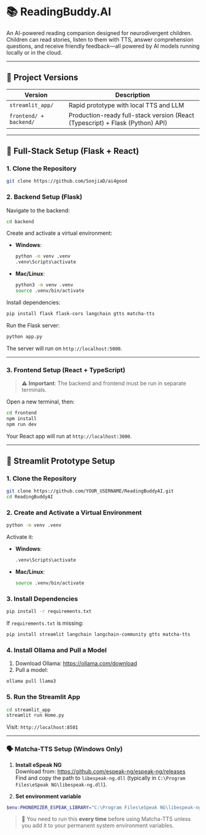 # 📚 ReadingBuddy.AI

An AI-powered reading companion designed for neurodivergent children. Children can read stories, listen to them with TTS, answer comprehension questions, and receive friendly feedback—all powered by AI models running locally or in the cloud.

---

## 🧩 Project Versions

| Version       | Description                               |
|---------------|-------------------------------------------|
| `streamlit_app/` | Rapid prototype with local TTS and LLM |
| `frontend/ + backend/` | Production-ready full-stack version (React (Typescript) + Flask (Python) API) |

---

## 🔧 Full-Stack Setup (Flask + React)

### 1. Clone the Repository

```bash
git clone https://github.com/SonjiaD/ai4good
```

### 2. Backend Setup (Flask)

Navigate to the backend:

```bash
cd backend
```

Create and activate a virtual environment:

- **Windows**:
  ```bash
  python -m venv .venv
  .venv\Scripts\activate
  ```

- **Mac/Linux**:
  ```bash
  python3 -m venv .venv
  source .venv/bin/activate
  ```

Install dependencies:

```bash
pip install flask flask-cors langchain gtts matcha-tts
```

Run the Flask server:

```bash
python app.py
```

The server will run on `http://localhost:5000`.

---

### 3. Frontend Setup (React + TypeScript)

> ⚠️ **Important**: The backend and frontend must be run in separate terminals.

Open a new terminal, then:

```bash
cd frontend
npm install
npm run dev
```

Your React app will run at `http://localhost:3000`.

---

## 🧪 Streamlit Prototype Setup

### 1. Clone the Repository

```bash
git clone https://github.com/YOUR_USERNAME/ReadingBuddyAI.git
cd ReadingBuddyAI
```

### 2. Create and Activate a Virtual Environment

```bash
python -m venv .venv
```

Activate it:

- **Windows**:
  ```bash
  .venv\Scripts\activate
  ```

- **Mac/Linux**:
  ```bash
  source .venv/bin/activate
  ```

### 3. Install Dependencies

```bash
pip install -r requirements.txt
```

If `requirements.txt` is missing:

```bash
pip install streamlit langchain langchain-community gtts matcha-tts
```

### 4. Install Ollama and Pull a Model

1. Download Ollama: https://ollama.com/download  
2. Pull a model:

```bash
ollama pull llama3
```

### 5. Run the Streamlit App

```bash
cd streamlit_app
streamlit run Home.py
```

Visit: `http://localhost:8501`

---

### 🗣️ Matcha-TTS Setup (Windows Only)

1. **Install eSpeak NG**  
   Download from: https://github.com/espeak-ng/espeak-ng/releases  
   Find and copy the path to `libespeak-ng.dll` (typically in `C:\Program Files\eSpeak NG\libespeak-ng.dll`).

2. **Set environment variable**

```powershell
$env:PHONEMIZER_ESPEAK_LIBRARY="C:\Program Files\eSpeak NG\libespeak-ng.dll"
```

> 🔁 You need to run this **every time** before using Matcha-TTS unless you add it to your permanent system environment variables.
